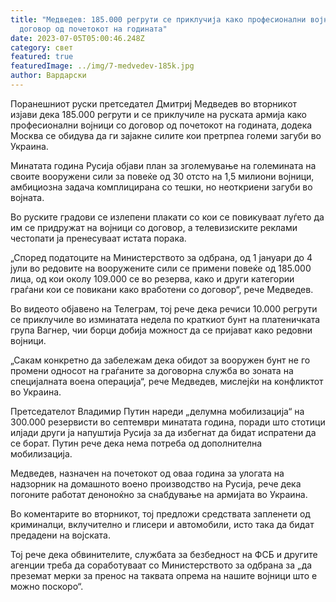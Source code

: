 ```yaml
---
title: "Медведев: 185.000 регрути се приклучија како професионални војници по
  договор од почетокот на годината"
date: 2023-07-05T05:00:46.248Z
category: свет
featured: true
featuredImage: ../img/7-medvedev-185k.jpg
author: Вардарски
---
```

Поранешниот руски претседател Дмитриј Медведев во вторникот изјави дека 185.000 регрути и се приклучиле на руската армија како професионални војници со договор од почетокот на годината, додека Москва се обидува да ги зајакне силите кои претрпеа големи загуби во Украина.

Минатата година Русија објави план за зголемување на големината на своите вооружени сили за повеќе од 30 отсто на 1,5 милиони војници, амбициозна задача комплицирана со тешки, но неоткриени загуби во војната.

Во руските градови се излепени плакати со кои се повикуваат луѓето да им се придружат на војници со договор, а телевизиските реклами честопати ја пренесуваат истата порака.

„Според податоците на Министерството за одбрана, од 1 јануари до 4 јули во редовите на вооружените сили се примени повеќе од 185.000 лица, од кои околу 109.000 се во резерва, како и други категории граѓани кои се повикани како вработени со договор“, рече Медведев.

Во видеото објавено на Телеграм, тој рече дека речиси 10.000 регрути се приклучиле во изминатата недела по краткиот бунт на платеничката група Вагнер, чии борци добија можност да се пријават како редовни војници.

„Сакам конкретно да забележам дека обидот за вооружен бунт не го промени односот на граѓаните за договорна служба во зоната на специјалната воена операција“, рече Медведев, мислејќи на конфликтот во Украина.

Претседателот Владимир Путин нареди „делумна мобилизација“ на 300.000 резервисти во септември минатата година, поради што стотици илјади други ја напуштија Русија за да избегнат да бидат испратени да се борат. Путин рече дека нема потреба од дополнителна мобилизација.

Медведев, назначен на почетокот од оваа година за улогата на надзорник на домашното воено производство на Русија, рече дека погоните работат деноноќно за снабдување на армијата во Украина.

Во коментарите во вторникот, тој предложи средствата запленети од криминалци, вклучително и глисери и автомобили, исто така да бидат предадени на војската.

Тој рече дека обвинителите, службата за безбедност на ФСБ и другите агенции треба да соработуваат со Министерството за одбрана за „да преземат мерки за пренос на таквата опрема на нашите војници што е можно поскоро“.